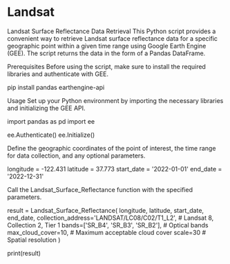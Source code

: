 # Landsat
Landsat Surface Reflectance Data Retrieval
This Python script provides a convenient way to retrieve Landsat surface reflectance data for a specific geographic point within a given time range using Google Earth Engine (GEE). The script returns the data in the form of a Pandas DataFrame.

Prerequisites
Before using the script, make sure to install the required libraries and authenticate with GEE.

pip install pandas earthengine-api

Usage
Set up your Python environment by importing the necessary libraries and initializing the GEE API.

import pandas as pd
import ee

ee.Authenticate()
ee.Initialize()

Define the geographic coordinates of the point of interest, the time range for data collection, and any optional parameters.

longitude = -122.431
latitude = 37.773
start_date = '2022-01-01'
end_date = '2022-12-31'

Call the Landsat_Surface_Reflectance function with the specified parameters.

result = Landsat_Surface_Reflectance(
    longitude,
    latitude,
    start_date,
    end_date,
    collection_address='LANDSAT/LC08/C02/T1_L2',  # Landsat 8, Collection 2, Tier 1
    bands=['SR_B4', 'SR_B3', 'SR_B2'],  # Optical bands
    max_cloud_cover=10,  # Maximum acceptable cloud cover
    scale=30  # Spatial resolution
)

print(result)

